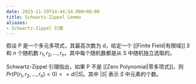 ```yaml
---
date: 2023-11-19T14:44:54.000+08:00
title: Schwartz-Zippel Lemma
aliases:
- Schwartz-Zippel 引理
---
```

假设 P 是一个多元多项式，其最高次数为 d，给定一个 [[Finite Field|有限域]] $S$ 和 $n$ 个随机数 $r_1, r_2, ..., r_n$，其中每个随机数都是从 S 中随机独立选取的。

Schwartz-Zippel 引理指出，如果 P 不是 [[Zero Polynomial|零多项式]]，则 $Pr(P(r_1, r_2, ..., r_n) = 0) <= d/|S|$。其中 $|S|$ 表示 $S$ 中元素的个数。
